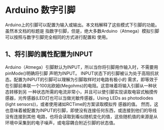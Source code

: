 #   Arduino 数字引脚

 Arduino上的引脚可以配置为输入或输出。本文档解释了这些模式下引脚的功能。虽然本文档的标题是
指数字引脚，但是，绝大多数Arduino（Atmega）模拟引脚可以按照与数字引脚完全相同的方式进行配置和
使用。

## 1、将引脚的属性配置为INPUT

   Arduino（Atmega）引脚默认为INPUT，所以当你将引脚用作输入时，不需要用pinMode()明确将引脚
声明为INPUT。
   INPUT状态下的引脚被认为处于高阻抗状态。配置为INPUT的引脚可以理解为引脚取样时对电路有极小的
需求，即等效于在引脚前串联一个100兆欧姆(Megohms)的电阻。这意味着将输入引脚从一种状态转移到另
一种状态所需的电流非常小，并且可以使引脚实现读取电容式触摸传感器，光传感器(LED灯也可以当做光敏传感器，Using LEDs as photodiodes (light sensors))，或者使用诸如RCTime的方案读取模拟传
感器的值。
   然而，这也意味着被配置为INPUT的引脚，即使没有连接任何东西，或连接到他们的导线没有连接到其他
电路，也将会读取到看似随机变化的值，这些随机值的来源是从环境中采集到的电子噪声，或电容耦合附近引脚的状态值。